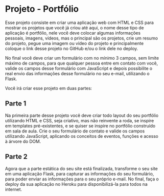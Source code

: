 # Projeto - Portfólio

Esse projeto consiste em criar uma aplicação web com HTML e CSS para mostrar os projetos que você já criou até aqui, o nome desse tipo de aplicação é portfólio, nele você deve colocar algumas informações pessoais, imagens, vídeos, mas o principal são os projetos, crie um resumo do projeto, pegue uma imagem ou vídeo do projeto e principalmente coloque o link desse projeto no GitHub e/ou o link dele no deploy.

No final você deve criar um formulário com no mínimo 3 campos, sem limite máximo de campos, para que qualquer pessoa entre em contato com você, valide os campos desse formulário com JavaScript e depois possibilite o real envio das informações desse formulário no seu e-mail, utilizando o Flask.

Você irá criar esse projeto em duas partes:

## Parte 1
Na primeira parte desse projeto você deve criar todo layout do seu portfólio utilizando HTML e CSS, seja criativo, mas não reinvente a roda, se inspire em templates pré-existentes, e se quiser se inspire no portfólio construído em sala de aula. Crie o seu formulário de contato e valide os campos utilizando JavaScript, aplicando os conceitos de eventos, funções e acesso à árvore do DOM.

## Parte 2
Agora que a parte estática do seu site está finalizada, transforme o seu site em uma aplicação Flask, para capturar as informações do seu formulário, para poder enviar as informações para o seu próprio e-mail. No final, faça o deploy da sua aplicação no Heroku para disponibilizá-la para todos na internet.
